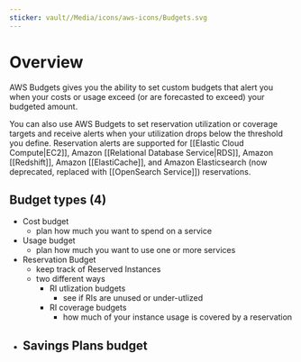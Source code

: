 ```yaml
---
sticker: vault//Media/icons/aws-icons/Budgets.svg
---
```


# Overview
AWS Budgets gives you the ability to set custom budgets that alert you when your costs or usage exceed (or are forecasted to exceed) your budgeted amount.

You can also use AWS Budgets to set reservation utilization or coverage targets and receive alerts when your utilization drops below the threshold you define. Reservation alerts are supported for [[Elastic Cloud Compute|EC2]], Amazon [[Relational Database Service|RDS]], Amazon [[Redshift]], Amazon [[ElastiCache]], and Amazon Elasticsearch (now deprecated, replaced with [[OpenSearch Service]]) reservations.

## Budget types (4)
- Cost budget
	- plan how much you want to spend on a service
- Usage budget
	- plan how much you want to use one or more services
- Reservation Budget
	- keep track of Reserved Instances 
	- two different ways
		- RI utlization budgets
			- see if RIs are unused or under-utlized
		- RI coverage budgets
			- how much of your instance usage is covered by a reservation
- Savings Plans budget
	- 